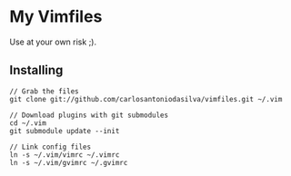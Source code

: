 # My Vimfiles

Use at your own risk ;).

## Installing

    // Grab the files
    git clone git://github.com/carlosantoniodasilva/vimfiles.git ~/.vim

    // Download plugins with git submodules
    cd ~/.vim
    git submodule update --init

    // Link config files
    ln -s ~/.vim/vimrc ~/.vimrc
    ln -s ~/.vim/gvimrc ~/.gvimrc
